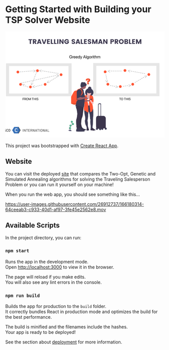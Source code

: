 

# Getting Started with Building your TSP Solver Website

![alt text](https://github.com/brianhumphreys/wasm-go-tsp-lesson/blob/master/github-assets/tsp-image.png?raw=true)

This project was bootstrapped with [Create React App](https://github.com/facebook/create-react-app).

## Website

You can visit the deployed [site](https://lakaar.com) that compares the Two-Opt, Genetic and Simulated Annealing algorithms for solving the Traveling Salesperson Problem or you can run it yourself on your machine!

When you run the web app, you should see something like this...

https://user-images.githubusercontent.com/26912737/166180314-64ceeab3-c933-40d1-af97-3fe45e2562e8.mov

## Available Scripts

In the project directory, you can run:

### `npm start`

Runs the app in the development mode.\
Open [http://localhost:3000](http://localhost:3000) to view it in the browser.

The page will reload if you make edits.\
You will also see any lint errors in the console.

### `npm run build`

Builds the app for production to the `build` folder.\
It correctly bundles React in production mode and optimizes the build for the best performance.

The build is minified and the filenames include the hashes.\
Your app is ready to be deployed!

See the section about [deployment](https://facebook.github.io/create-react-app/docs/deployment) for more information.

